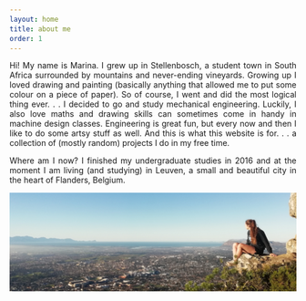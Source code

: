 ```yaml
---
layout: home
title: about me
order: 1
---
```


<p style="text-align: justify">
Hi! My name is Marina. I grew up in Stellenbosch, a student town in South Africa surrounded by mountains and never-ending vineyards. Growing up I loved drawing and painting (basically anything that allowed me to put some colour on a piece of paper). So of course, I went and did the most logical thing ever. . . I decided to go and study mechanical engineering. Luckily, I also love maths and drawing skills can sometimes come in handy in machine design classes.
Engineering is great fun, but every now and then I like to do some artsy stuff as well. And this is what this website is for. . . a collection of (mostly random) projects I do in my free time.
</p>

<p style="text-align: justify">
Where am I now? I finished my undergraduate studies in 2016 and at the moment I am living (and studying) in Leuven, a small and beautiful city in the heart of Flanders, Belgium.
</p>

![from mountains](me.jpg)
